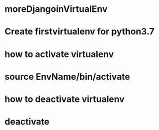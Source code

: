 # moreDjangoinVirtualEnv

# Create firstvirtualenv for python3.7
# how to activate virtualenv
# source EnvName/bin/activate
# how to deactivate virtualenv
# deactivate

